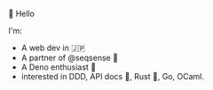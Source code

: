 :wave: Hello

I'm:
- A web dev in :jp:
- A partner of @seqsense :robot:
- A Deno enthusiast :sauropod:
- interested in DDD, API docs :page_facing_up:, Rust :crab:, Go, OCaml.
